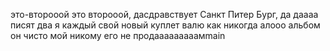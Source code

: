 это-второоой
это второоой, дасдравствует Санкт Питер Бург, да даааа
писят два
я каждый свой новый куплет валю как никогда
алооо
альбом он чисто мой никому его не продааааааааамmain

